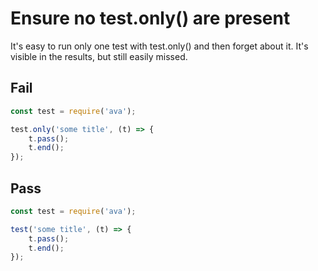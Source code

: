 # Ensure no test.only() are present

It's easy to run only one test with test.only() and then forget about it. It's visible in the results, but still easily missed.


## Fail

```js
const test = require('ava');

test.only('some title', (t) => {
	t.pass();
	t.end();
});
```


## Pass

```js
const test = require('ava');

test('some title', (t) => {
	t.pass();
	t.end();
});
```

